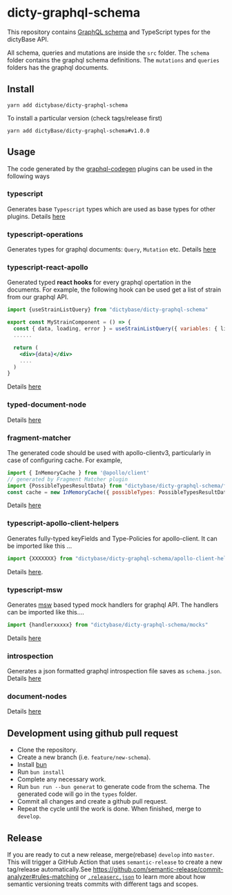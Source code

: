# dicty-graphql-schema
This repository contains [GraphQL
schema](https://graphql.github.io/learn/schema/) and TypeScript types for the
dictyBase API.

All schema, queries and mutations are inside the `src` folder. The `schema`
folder contains the graphql schema definitions. The `mutations` and
`queries` folders has the graphql documents. 

## Install
`yarn add dictybase/dicty-graphql-schema`   

To install a particular version (check tags/release first)  

 `yarn add dictyBase/dicty-graphql-schema#v1.0.0`

## Usage
The code generated by the
[graphql-codegen](https://www.the-guild.dev/graphql/codegen) plugins can be
used in the following ways

### typescript
Generates base `Typescript` types which are used as base types for other
plugins. Details
[here](https://www.the-guild.dev/graphql/codegen/plugins/typescript/typescript)

### typescript-operations
Generates types for graphql documents: `Query`, `Mutation` etc. Details
[here](https://www.the-guild.dev/graphql/codegen/plugins/typescript/typescript-operations)

### typescript-react-apollo
Generated typed __react hooks__ for every graphql opertation in the documents.
For example, the following hook can be used get a list of strain from our graphql API.
```jsx 
import {useStrainListQuery} from "dictybase/dicty-graphql-schema"

export const MyStrainComponent = () => {
  const { data, loading, error } = useStrainListQuery({ variables: { limit }})
  ......

  return (
    <div>{data}</div>
    ....
  )
}
```
Details [here](https://www.the-guild.dev/graphql/codegen/plugins/typescript/typescript-react-apollo)

### typed-document-node
Details [here](https://the-guild.dev/graphql/codegen/plugins/typescript/typed-document-node)

### fragment-matcher
The generated code should be used with apollo-clientv3, particularly in case of
configuring cache. For example,
```jsx 
import { InMemoryCache } from '@apollo/client'
// generated by Fragment Matcher plugin
import {PossibleTypesResultData} from "dictybase/dicty-graphql-schema/fragment"
const cache = new InMemoryCache({ possibleTypes: PossibleTypesResultData.possibleTypes })
```
Details [here](https://www.the-guild.dev/graphql/codegen/plugins/other/fragment-matcher)

### typescript-apollo-client-helpers
Generates fully-typed keyFields and Type-Policies for apollo-client. 
It can be imported like this ...
```jsx 
import {XXXXXXX} from "dictybase/dicty-graphql-schema/apollo-client-helpers"
```
Details
[here](https://www.the-guild.dev/graphql/codegen/plugins/typescript/typescript-apollo-client-helpers).

### typescript-msw
Generates [msw](https://github.com/mswjs/msw) based typed mock handlers for
graphql API. The handlers can be imported like this.... 
```jsx 
import {handlerxxxxx} from "dictybase/dicty-graphql-schema/mocks"
```
Details
[here](https://www.the-guild.dev/graphql/codegen/plugins/typescript/typescript-msw)

### introspection
Generates a json formatted graphql introspection file saves as `schema.json`.
Details
[here](https://www.the-guild.dev/graphql/codegen/plugins/other/introspection)

### document-nodes
Details [here](https://the-guild.dev/graphql/codegen/plugins/typescript/typescript-document-nodes)

## Development using github pull request
- Clone the repository.
- Create a new branch (i.e. `feature/new-schema`).
- Install [bun](https://bun.sh/docs/installation)
- Run `bun install`
- Complete any necessary work.
- Run `bun run --bun generat` to generate code from the schema. The generated code will go in the `types` folder.
- Commit all changes and create a github pull request.
- Repeat the cycle until the work is done. When finished, merge to `develop`.

## Release
If you are ready to cut a new release, merge(rebase) `develop` into `master`.
This will trigger a GitHub Action that uses `semantic-release` to create a new
tag/release automatically.See
https://github.com/semantic-release/commit-analyzer#rules-matching or
[`.releaserc.json`](https://github.com/dictyBase/dicty-graphql-schema/blob/develop/.releaserc.json)
to learn more about how semantic versioning treats commits with different tags
and scopes.

